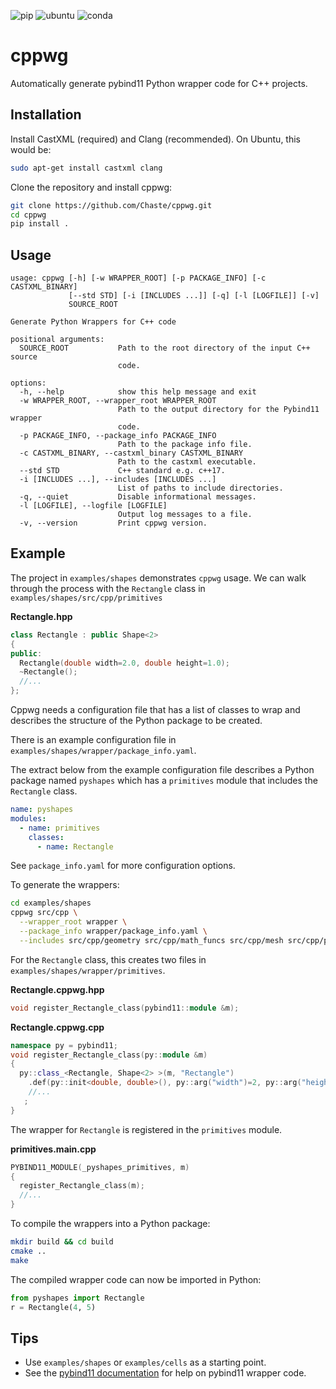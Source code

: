 ![pip](https://github.com/Chaste/cppwg/actions/workflows/test-shapes-pip.yml/badge.svg)
![ubuntu](https://github.com/Chaste/cppwg/actions/workflows/test-cells-ubuntu.yml/badge.svg)
![conda](https://github.com/Chaste/cppwg/actions/workflows/test-cells-conda.yml/badge.svg)

# cppwg

Automatically generate pybind11 Python wrapper code for C++ projects.

## Installation

Install CastXML (required) and Clang (recommended). On Ubuntu, this would be:

```bash
sudo apt-get install castxml clang
```

Clone the repository and install cppwg:

```bash
git clone https://github.com/Chaste/cppwg.git
cd cppwg
pip install .
```

## Usage

```
usage: cppwg [-h] [-w WRAPPER_ROOT] [-p PACKAGE_INFO] [-c CASTXML_BINARY]
             [--std STD] [-i [INCLUDES ...]] [-q] [-l [LOGFILE]] [-v]
             SOURCE_ROOT

Generate Python Wrappers for C++ code

positional arguments:
  SOURCE_ROOT           Path to the root directory of the input C++ source
                        code.

options:
  -h, --help            show this help message and exit
  -w WRAPPER_ROOT, --wrapper_root WRAPPER_ROOT
                        Path to the output directory for the Pybind11 wrapper
                        code.
  -p PACKAGE_INFO, --package_info PACKAGE_INFO
                        Path to the package info file.
  -c CASTXML_BINARY, --castxml_binary CASTXML_BINARY
                        Path to the castxml executable.
  --std STD             C++ standard e.g. c++17.
  -i [INCLUDES ...], --includes [INCLUDES ...]
                        List of paths to include directories.
  -q, --quiet           Disable informational messages.
  -l [LOGFILE], --logfile [LOGFILE]
                        Output log messages to a file.
  -v, --version         Print cppwg version.
```

## Example

The project in `examples/shapes` demonstrates `cppwg` usage. We can walk through
the process with the `Rectangle` class in `examples/shapes/src/cpp/primitives`

**Rectangle.hpp**

```cpp
class Rectangle : public Shape<2>
{
public:
  Rectangle(double width=2.0, double height=1.0);
  ~Rectangle();
  //...
};
```

Cppwg needs a configuration file that has a list of classes to wrap and
describes the structure of the Python package to be created.

There is an example configuration file in
`examples/shapes/wrapper/package_info.yaml`.

The extract below from the example configuration file describes a Python package
named `pyshapes` which has a `primitives` module that includes the `Rectangle`
class.

```yaml
name: pyshapes
modules:
  - name: primitives
    classes:
      - name: Rectangle
```

See `package_info.yaml` for more configuration options.

To generate the wrappers:

```bash
cd examples/shapes
cppwg src/cpp \
  --wrapper_root wrapper \
  --package_info wrapper/package_info.yaml \
  --includes src/cpp/geometry src/cpp/math_funcs src/cpp/mesh src/cpp/primitives
```

For the `Rectangle` class, this creates two files in
`examples/shapes/wrapper/primitives`.

**Rectangle.cppwg.hpp**

```cpp
void register_Rectangle_class(pybind11::module &m);
```

**Rectangle.cppwg.cpp**

```cpp
namespace py = pybind11;
void register_Rectangle_class(py::module &m)
{
  py::class_<Rectangle, Shape<2> >(m, "Rectangle")
    .def(py::init<double, double>(), py::arg("width")=2, py::arg("height")=1)
    //...
   ;
}
```

The wrapper for `Rectangle` is registered in the `primitives` module.

**primitives.main.cpp**

```cpp
PYBIND11_MODULE(_pyshapes_primitives, m)
{
  register_Rectangle_class(m);
  //...
}
```

To compile the wrappers into a Python package:

```bash
mkdir build && cd build
cmake ..
make
```

The compiled wrapper code can now be imported in Python:

```python
from pyshapes import Rectangle
r = Rectangle(4, 5)
```

## Tips

- Use `examples/shapes` or `examples/cells` as a starting point.
- See the [pybind11 documentation](https://pybind11.readthedocs.io/) for help on pybind11
  wrapper code.
